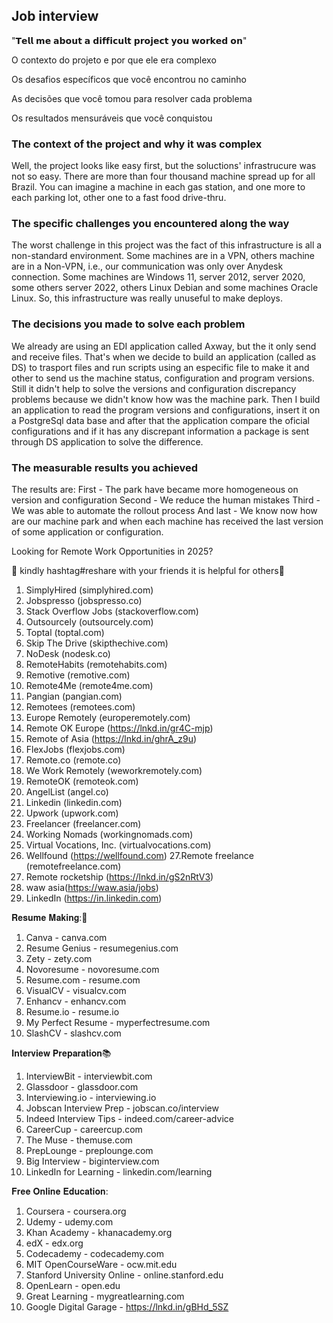 ## Job interview

"𝗧𝗲𝗹𝗹 𝗺𝗲 𝗮𝗯𝗼𝘂𝘁 𝗮 𝗱𝗶𝗳𝗳𝗶𝗰𝘂𝗹𝘁 𝗽𝗿𝗼𝗷𝗲𝗰𝘁 𝘆𝗼𝘂 𝘄𝗼𝗿𝗸𝗲𝗱 𝗼𝗻" 

O contexto do projeto e por que ele era complexo

Os desafios específicos que você encontrou no caminho

As decisões que você tomou para resolver cada problema

Os resultados mensuráveis que você conquistou

### The context of the project and why it was complex
Well, the project looks like easy first, but the soluctions' infrastrucure was not so easy.
There are more than four thousand machine spread up for all Brazil.
You can imagine a machine in each gas station, and one more to each parking lot, other one to a fast food drive-thru.

### The specific challenges you encountered along the way
The worst challenge in this project was the fact of this infrastructure is all a non-standard environment. Some machines are in a VPN, others machine are in a Non-VPN, i.e., our communication was only over Anydesk connection.
Some machines are Windows 11, server 2012, server 2020, some others server 2022, others Linux Debian and some machines Oracle Linux.
So, this infrastructure was really unuseful to make deploys.

### The decisions you made to solve each problem
We already are using an EDI application called Axway, but the it only send and receive files.
That's when we decide to build an application (called as DS) to trasport files and run scripts using an especific file to make it and other to send us the machine status, configuration and program versions.
Still it didn't help to solve the versions and configuration discrepancy problems because we didn't know how was the machine park.
Then I build an application to read the program versions and configurations, insert it on a PostgreSql data base and after that the application compare the oficial configurations and if it has any discrepant information a package is sent through DS application to solve the difference.

### The measurable results you achieved
The results are:
First - The park have became more homogeneous on version and configuration
Second - We reduce the human mistakes
Third - We was able to automate the rollout process
And last - We know now how are our machine park and when each machine has received the last version of some application or configuration.



Looking for Remote Work Opportunities in 2025?


📍 kindly hashtag#reshare with your friends it is helpful for others💯

1. SimplyHired (simplyhired.com)
2. Jobspresso (jobspresso.co)
3. Stack Overflow Jobs (stackoverflow.com)
4. Outsourcely (outsourcely.com)
5. Toptal (toptal.com)
6. Skip The Drive (skipthechive.com)
7. NoDesk (nodesk.co)
8. RemoteHabits (remotehabits.com)
9. Remotive (remotive.com)
10. Remote4Me (remote4me.com)
11. Pangian (pangian.com)
12. Remotees (remotees.com)
13. Europe Remotely (europeremotely.com)
14. Remote OK Europe (https://lnkd.in/gr4C-mjp)
15. Remote of Asia (https://lnkd.in/ghrA_z9u)
16. FlexJobs (flexjobs.com)
17. Remote.co (remote.co)
18. We Work Remotely (weworkremotely.com)
19. RemoteOK (remoteok.com)
20. AngelList (angel.co)
21. Linkedin (linkedin.com)
22. Upwork (upwork.com)
23. Freelancer (freelancer.com)
24. Working Nomads (workingnomads.com)
25. Virtual Vocations, Inc. (virtualvocations.com)
26. Wellfound (https://wellfound.com)
27.Remote freelance (remotefreelance.com)
28. Remote rocketship (https://lnkd.in/gS2nRtV3)
29. waw asia(https://waw.asia/jobs)
30. LinkedIn (https://in.linkedin.com)


𝐑𝐞𝐬𝐮𝐦𝐞 𝐌𝐚𝐤𝐢𝐧𝐠:🎯

1. Canva - canva.com
2. Resume Genius - resumegenius.com
3. Zety - zety.com
4. Novoresume - novoresume.com
5. Resume.com - resume.com
6. VisualCV - visualcv.com
7. Enhancv - enhancv.com
8. Resume.io - resume.io
9. My Perfect Resume - myperfectresume.com
10. SlashCV - slashcv.com


𝐈𝐧𝐭𝐞𝐫𝐯𝐢𝐞𝐰 𝐏𝐫𝐞𝐩𝐚𝐫𝐚𝐭𝐢𝐨𝐧📚

1. InterviewBit - interviewbit.com
2. Glassdoor - glassdoor.com
3. Interviewing.io - interviewing.io
4. Jobscan Interview Prep - jobscan.co/interview
5. Indeed Interview Tips - indeed.com/career-advice
6. CareerCup - careercup.com
7. The Muse - themuse.com
8. PrepLounge - preplounge.com
9. Big Interview - biginterview.com
10. LinkedIn for Learning - linkedin.com/learning 


𝐅𝐫𝐞𝐞 𝐎𝐧𝐥𝐢𝐧𝐞 𝐄𝐝𝐮𝐜𝐚𝐭𝐢𝐨𝐧:

1. Coursera - coursera.org
2. Udemy - udemy.com
3. Khan Academy - khanacademy.org
4. edX - edx.org
5. Codecademy - codecademy.com
6. MIT OpenCourseWare - ocw.mit.edu
7. Stanford University Online - online.stanford.edu
8. OpenLearn - open.edu
9. Great Learning - mygreatlearning.com
10. Google Digital Garage - https://lnkd.in/gBHd_5SZ
